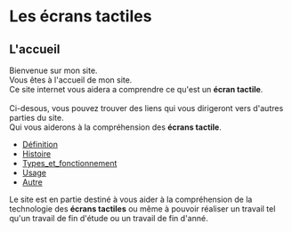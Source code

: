 # Les écrans tactiles
## L'accueil
Bienvenue sur mon site.\
Vous êtes à l'accueil de mon site.\
Ce site internet vous aidera a comprendre ce qu'est un **écran tactile**.\
\
Ci-desous, vous pouvez trouver des liens qui vous dirigeront vers d'autres parties du site.\
Qui vous aiderons à la compréhension des **écrans tactile**.

- [Définition](definition.md)
- [Histoire](histoire.md)
- [Types_et_fonctionnement](types.md)
- [Usage](usage.md)
- [Autre](autre.md)


Le site est en partie destiné à vous aider à la compréhension de la technologie des **écrans tactiles** ou même à pouvoir réaliser un travail tel qu'un travail de fin d'étude ou un travail de fin d'anné.
